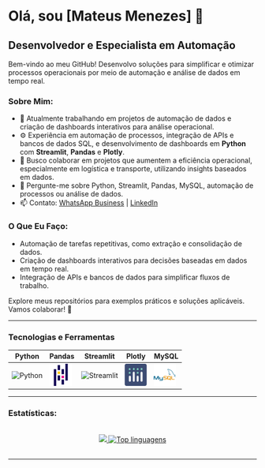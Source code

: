 # Olá, sou [Mateus Menezes] 👋  
## Desenvolvedor e Especialista em Automação  
Bem-vindo ao meu GitHub! Desenvolvo soluções para simplificar e otimizar processos operacionais por meio de automação e análise de dados em tempo real.

### Sobre Mim:  
- 🔭 Atualmente trabalhando em projetos de automação de dados e criação de dashboards interativos para análise operacional.  
- ⚙️ Experiência em automação de processos, integração de APIs e bancos de dados SQL, e desenvolvimento de dashboards em **Python** com **Streamlit**, **Pandas** e **Plotly**.  
- 👯 Busco colaborar em projetos que aumentem a eficiência operacional, especialmente em logística e transporte, utilizando insights baseados em dados.  
- 💬 Pergunte-me sobre Python, Streamlit, Pandas, MySQL, automação de processos ou análise de dados.  
- 📫 Contato: [WhatsApp Business](https://wa.me/5521981558361) | [LinkedIn](https://www.linkedin.com/in/mateus-alves-4369a71a5/) 

### O Que Eu Faço:  
- Automação de tarefas repetitivas, como extração e consolidação de dados.  
- Criação de dashboards interativos para decisões baseadas em dados em tempo real.  
- Integração de APIs e bancos de dados para simplificar fluxos de trabalho.  

Explore meus repositórios para exemplos práticos e soluções aplicáveis. Vamos colaborar! 🚀  

---

### Tecnologias e Ferramentas  
| Python | Pandas | Streamlit | Plotly | MySQL |  
|--------|--------|-----------|--------|-------|  
| <img src="https://techstack-generator.vercel.app/python-icon.svg" alt="Python" width="45" height="45"/> | <img src="https://github.com/devicons/devicon/blob/master/icons/pandas/pandas-original.svg" alt="Pandas" width="45" height="45"/> | <img src="https://docs.streamlit.io/logo.svg" alt="Streamlit" width="45" height="45"/> | <img src="https://github.com/devicons/devicon/blob/master/icons/plotly/plotly-original.svg" alt="Plotly" width="45" height="45"/> | <img src="https://github.com/devicons/devicon/blob/master/icons/mysql/mysql-original-wordmark.svg" alt="MySQL" width="45" height="45"/> |  

---

### Estatísticas:  
<br>
 <div align="center">
  <a href="https://github.com/mateusflawer"> 
   <img height="180em" src="https://github-readme-stats.vercel.app/api?username=mateusflawer&show_icons=true&theme=algolia"/>
   <img height="180em" src="https://github-readme-stats.vercel.app/api/top-langs/?username=mateusflawer&layout=compact&langs_count=7&theme=algolia" alt="Top linguagens"/>
</div>
<br>

---

<div id="header">
  <img src="https://komarev.com/ghpvc/?username=mateusflawer&style=for-the-badge&color=blue" alt=""/>
</div>
